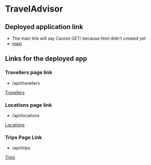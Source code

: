 # TravelAdvisor

## Deployed application link

- The main link will say Cannot GET/ because html didn't created yet
- [main](https://floating-bayou-00821.herokuapp.com/)

## Links for the deployed app

### Travellers page link

- /api/travellers

[Travellers](https://floating-bayou-00821.herokuapp.com/api/travellers)

### Locations page link

- /api/locations

[Locations](https://floating-bayou-00821.herokuapp.com/api/locations)

### Trips Page Link

- /api/trips

[Trips](https://floating-bayou-00821.herokuapp.com/api/trips)
